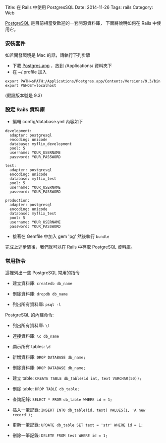 Title: 在 Rails 中使用 PostgresSQL
Date: 2014-11-26
Tags: rails
Category: Web


[PostgreSQL](http://www.postgresql.org/) 是目前相當受歡迎的一套開源資料庫，
下面將說明如何在 Rails 中使用它。

### 安裝套件

如若開發環境是 Mac 的話，請執行下列步驟

* 下載 [Postgres.app](http://postgresapp.com/) ，放到 /Applications/ 資料夾下
* 在 ~/.profile 加入
```
export PATH=$PATH:/Applications/Postgres.app/Contents/Versions/9.3/bin
export PGHOST=localhost
```
(假設版本號是 9.3)

### 設定 Rails 資料庫

* 編輯 config/database.yml 內容如下

```
development:
  adapter: postgresql
  encoding: unicode
  database: myflix_development
  pool: 5
  username: YOUR_USERNAME
  password: YOUR_PASSWORD

test:
  adapter: postgresql
  encoding: unicode
  database: myflix_test
  pool: 5
  username: YOUR_USERNAME
  password: YOUR_PASSWORD

production:
  adapter: postgresql
  encoding: unicode
  database: myflix_test
  pool: 5
  username: YOUR_USERNAME
  password: YOUR_PASSWORD
```

* 接著在 Gemfile 中加入 gem 'pg' 然後執行 `bundle`

完成上述步驟後，我們就可以在 Rails 中存取 PostgreSQL 資料庫。

### 常用指令

這裡列出一些 PostgreSQL 常用的指令

* 建立資料庫: `createdb db_name`

* 刪除資料庫: `dropdb db_name`


* 列出所有資料庫: `psql -l`


PostgreSQL 的內建命令:

* 列出所有資料庫: `\l`

* 連接資料庫: `\c db_name`

* 顯示所有 tables: `\d`

* 新增資料庫: `DROP DATABASE db_name;`

* 刪除資料庫: `DROP DATABASE db_name;`

* 建立 table: `CREATE TABLE db_table(id int, text VARCHAR(50));`

* 刪除 table: `DROP TABLE db_table;`

* 查詢記錄: `SELECT * FROM db_table WHERE id = 1;`

* 插入一筆記錄: `INSERT INTO db_table(id, text) VALUES(1, 'A new record');`

* 更新一筆記錄: `UPDATE db_table SET text = 'str' WHERE id = 1;`

* 刪除一筆記錄: `DELETE FROM test WHERE id = 1;`


